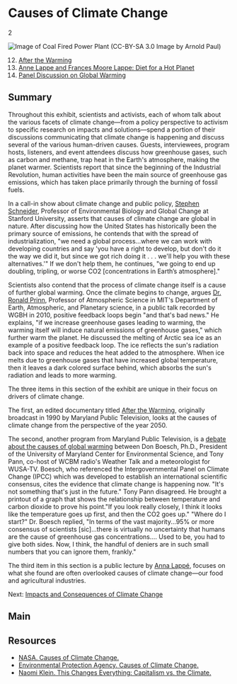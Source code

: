 # Causes of Climate Change

2

![Image of Coal Fired Power Plant (CC-BY-SA 3.0 Image by Arnold Paul)](https://s3.amazonaws.com/americanarchive.org/exhibits/ClimateChange_Section3_Causes.jpg "Image of Coal Fired Power Plant (CC-BY-SA 3.0 Image by Arnold Paul)")

12.	[After the Warming](/catalog/cpb-aacip_394-65h9wd4r)
13.	[Anne Lappe and Frances Moore Lappe: Diet for a Hot Planet](/catalog/cpb-aacip_15-930ns0m03c)
14.	[Panel Discussion on Global Warming](/catalog/cpb-aacip_394-773txj1w)

## Summary

Throughout this exhibit, scientists and activists, each of whom talk about the various facets of climate change—from a policy perspective to activism to specific research on impacts and solutions—spend a portion of their discussions communicating that climate change is happening and discuss several of the various human-driven causes. Guests, interviewees, program hosts, listeners, and event attendees discuss how greenhouse gases, such as carbon and methane, trap heat in the Earth's atmosphere, making the planet warmer. Scientists report that since the beginning of the Industrial Revolution, human activities have been the main source of greenhouse gas emissions, which has taken place primarily through the burning of fossil fuels. 

In a call-in show about climate change and public policy, [Stephen Schneider](/catalog/cpb-aacip_16-6t0gt5fq8c), Professor of Environmental Biology and Global Change at Stanford University, asserts that causes of climate change are global in nature. After discussing how the United States has historically been the primary source of emissions, he contends that with the spread of industrialization, "we need a global process...where we can work with developing countries and say 'you have a right to develop, but don't do it the way we did it, but since we got rich doing it . . . we'll help you with these alternatives.'" If we don't help them, he continues, "we going to end up doubling, tripling, or worse CO2 [concentrations in Earth’s atmosphere]." 

Scientists also contend that the process of climate change itself is a cause of further global warming. Once the climate begins to change, argues [Dr. Ronald Prinn](/catalog/cpb-aacip_15-dj58c9rc1j), Professor of Atmospheric Science in MIT's Department of Earth, Atmospheric, and Planetary science, in a public talk recorded by WGBH in 2010, positive feedback loops begin "and that's bad news." He explains, "if we increase greenhouse gases leading to warming, the warming itself will induce natural emissions of greenhouse gases," which further warm the planet. He discussed the melting of Arctic sea ice as an example of a positive feedback loop. The ice reflects the sun's radiation back into space and reduces the heat added to the atmosphere. When ice melts due to greenhouse gases that have increased global temperature, then it leaves a dark colored surface behind, which absorbs the sun's radiation and leads to more warming. 

The three items in this section of the exhibit are unique in their focus on drivers of climate change. 

The first, an edited documentary titled [After the Warming](/catalog/cpb-aacip_394-65h9wd4r), originally broadcast in 1990 by Maryland Public Television, looks at the causes of climate change from the perspective of the year 2050.

The second, another program from Maryland Public Television, is a [debate about the causes of global warming](/catalog/cpb-aacip_394-773txj1w) between Don Boesch, Ph.D., President of the University of Maryland Center for Environmental Science, and Tony Pann, co-host of WCBM radio's Weather Talk and a meteorologist for WUSA-TV. Boesch, who referenced the Intergovernmental Panel on Climate Change (IPCC) which was developed to establish an international scientific consensus, cites the evidence that climate change is happening now. "It's not something that's just in the future." Tony Pann disagreed. He brought a printout of a graph that shows the relationship between temperature and carbon dioxide to prove his point."If you look really closely, I think it looks like the temperature goes up first, and then the CO2 goes up." "Where do I start?" Dr. Boesch replied, "In terms of the vast majority...95% or more consensus of scientists [sic]...there is virtually no uncertainty that humans are the cause of greenhouse gas concentrations.... Used to be, you had to give both sides. Now, I think, the handful of deniers are in such small numbers that you can ignore them, frankly."

The third item in this section is a public lecture by [Anna Lappé](/catalog/cpb-aacip_394-773txj1w), focuses on what she found are often overlooked causes of climate change—our food and agricultural industries. 


Next: [Impacts and Consequences of Climate Change](impacts)

## Main

## Resources

- [NASA. Causes of Climate Change.](http://climate.nasa.gov/causes/)
- [Environmental Protection Agency. Causes of Climate Change.](http://www.epa.gov/climatechange/science/causes.html)
- [Naomi Klein. This Changes Everything: Capitalism vs. the Climate.](http://thischangeseverything.org/)



